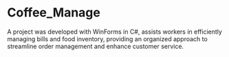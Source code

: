 # Coffee_Manage
A project was developed with WinForms in C#, assists workers in efficiently managing bills and food inventory, providing an organized approach to streamline order management and enhance customer service.
